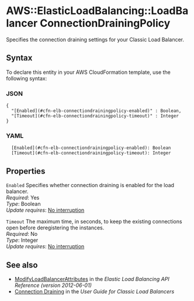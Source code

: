 # AWS::ElasticLoadBalancing::LoadBalancer ConnectionDrainingPolicy<a name="aws-properties-ec2-elb-connectiondrainingpolicy"></a>

Specifies the connection draining settings for your Classic Load Balancer\.

## Syntax<a name="aws-properties-ec2-elb-connectiondrainingpolicy-syntax"></a>

To declare this entity in your AWS CloudFormation template, use the following syntax:

### JSON<a name="aws-properties-ec2-elb-connectiondrainingpolicy-syntax.json"></a>

```
{
  "[Enabled](#cfn-elb-connectiondrainingpolicy-enabled)" : Boolean,
  "[Timeout](#cfn-elb-connectiondrainingpolicy-timeout)" : Integer
}
```

### YAML<a name="aws-properties-ec2-elb-connectiondrainingpolicy-syntax.yaml"></a>

```
  [Enabled](#cfn-elb-connectiondrainingpolicy-enabled): Boolean
  [Timeout](#cfn-elb-connectiondrainingpolicy-timeout): Integer
```

## Properties<a name="aws-properties-ec2-elb-connectiondrainingpolicy-properties"></a>

`Enabled` <a name="cfn-elb-connectiondrainingpolicy-enabled"></a>
Specifies whether connection draining is enabled for the load balancer\.  
_Required_: Yes  
_Type_: Boolean  
_Update requires_: [No interruption](https://docs.aws.amazon.com/AWSCloudFormation/latest/UserGuide/using-cfn-updating-stacks-update-behaviors.html#update-no-interrupt)

`Timeout` <a name="cfn-elb-connectiondrainingpolicy-timeout"></a>
The maximum time, in seconds, to keep the existing connections open before deregistering the instances\.  
_Required_: No  
_Type_: Integer  
_Update requires_: [No interruption](https://docs.aws.amazon.com/AWSCloudFormation/latest/UserGuide/using-cfn-updating-stacks-update-behaviors.html#update-no-interrupt)

## See also<a name="aws-properties-ec2-elb-connectiondrainingpolicy--seealso"></a>

- [ModifyLoadBalancerAttributes](https://docs.aws.amazon.com/elasticloadbalancing/2012-06-01/APIReference/API_ModifyLoadBalancerAttributes.html) in the _Elastic Load Balancing API Reference \(version 2012\-06\-01\)_
- [Connection Draining](https://docs.aws.amazon.com/elasticloadbalancing/latest/classic/config-conn-drain.html) in the _User Guide for Classic Load Balancers_
